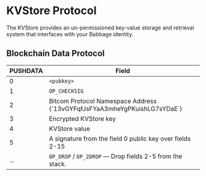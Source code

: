 # KVStore Protocol
The KVStore provides an un-permissioned key-value storage and retrieval system that interfaces with your Babbage identity.

## Blockchain Data Protocol

PUSHDATA | Field
---------|---------------------------------
0        | `<pubkey>`
1        | `OP_CHECKSIG`
2        | Bitcom Protocol Namespace Address (\`13vGYFqfJsFYaA3mheYgPKuishLG7sYDaE\`)
3        | Encrypted KVStore key
4        | KVStore value
5        | A signature from the field 0 public key over fields 2-15
...      | `OP_DROP` / `OP_2DROP` — Drop fields 2-5 from the stack.
